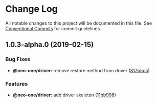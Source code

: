 # Change Log

All notable changes to this project will be documented in this file.
See [Conventional Commits](https://conventionalcommits.org) for commit guidelines.

## 1.0.3-alpha.0 (2019-02-15)


### Bug Fixes

* **@neo-one/driver:** remove restore method from driver ([817b5c5](https://github.com/neo-one-suite/neo-one/commit/817b5c5))


### Features

* **@neo-one/driver:** add driver skeleton ([11bb998](https://github.com/neo-one-suite/neo-one/commit/11bb998))
